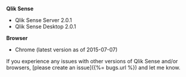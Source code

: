 **Qlik Sense**
* Qlik Sense Server 2.0.1
* Qlik Sense Desktop 2.0.1

**Browser**
* Chrome (latest version as of 2015-07-07)

If you experience any issues with other versions of Qlik Sense and/or browsers, [please create an issue]({%= bugs.url %}) and let me know.